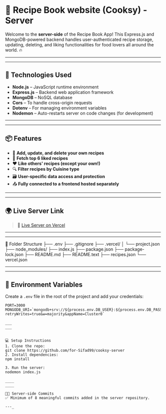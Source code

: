 # 🍳 Recipe Book website (Cooksy) - Server

Welcome to the **server-side** of the Recipe Book App! This Express.js and MongoDB-powered backend handles user-authenticated recipe storage, updating, deleting, and liking functionalities for food lovers all around the world. 🔥

---
___

## 🚀 Technologies Used

- **Node.js** – JavaScript runtime environment
- **Express.js** – Backend web application framework
- **MongoDB** – NoSQL database
- **Cors** – To handle cross-origin requests
- **Dotenv** – For managing environment variables
- **Nodemon** – Auto-restarts server on code changes (for development)

---
___

## 📦 Features

- 🍝 **Add, update, and delete your own recipes**
- 🧾 **Fetch top 6 liked recipes**
- ❤️ **Like others' recipes (except your own!)**
- 🔍 **Filter recipes by Cuisine type**
- 🗃️ **User-specific data access and protection**
- 📤 **Fully connected to a frontend hosted separately**

___
___

## 🌍 Live Server Link

> 🔗 [Live Server on Vercel](https://recipe-book-server-kappa.vercel.app/)

---
---


📁 Folder Structure
├── .env
├── .gitignore
├── .vercel/
│   └── project.json
├── node_modules/
├── index.js
├── package.json
├── package-lock.json
├── README.md
├── README.text
├── recipes.json
└── vercel.json
 

___
___


## 🔐 Environment Variables

Create a `.env` file in the root of the project and add your credentials:

```env
PORT=3000
MONGODB_URI=`mongodb+srv://${process.env.DB_USER}:${process.env.DB_PASS}@cluster0.q1etiuc.mongodb.net/?retryWrites=true&w=majority&appName=Cluster0`

___
___


💻 Setup Instructions
1. Clone the repo:
git clone https://github.com/for-Sifad99/cooksy-server
2. Install dependencies:
npm install

3. Run the server:
nodemon index.js

____
____

👨‍💻 Server-side Commits
✅ Minimum of 8 meaningful commits added in the server repository.

---_
